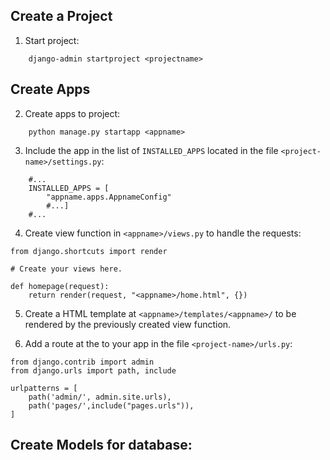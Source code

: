 ## Create a Project
 1. Start project:
```
    django-admin startproject <projectname>
```

<!-- /TOC -->

## Create Apps
2. Create apps to project: 
```
    python manage.py startapp <appname>
```

3. Include the app in the list of ```INSTALLED_APPS``` located 
in the file ```<project-name>/settings.py```:
```
    #...
    INSTALLED_APPS = [
        "appname.apps.AppnameConfig"
        #...]
    #...
```
4. Create view function in ```<appname>/views.py``` to handle the requests:
```
from django.shortcuts import render

# Create your views here.

def homepage(request):
    return render(request, "<appname>/home.html", {})
```
5. Create a HTML template at ```<appname>/templates/<appname>/``` to be rendered by the previously created view function.
   
6. Add a route at the to your app in the file ```<project-name>/urls.py```:
```
from django.contrib import admin
from django.urls import path, include

urlpatterns = [
    path('admin/', admin.site.urls),
    path('pages/',include("pages.urls")),
]
```
<!-- /TOC -->

## Create Models for database:






